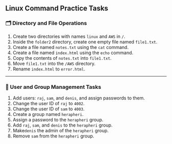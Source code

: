
## Linux Command Practice Tasks

### 🗂️ Directory and File Operations

1. Create two directories with names `linux` and `AWS` in `/`.
2. Inside the `folder2` directory, create one empty file named `file1.txt`.
3. Create a file named `notes.txt` using the `cat` command.
4. Create a file named `index.html` using the `echo` command.
5. Copy the contents of `notes.txt` into `file1.txt`.
6. Move `file1.txt` into the `/AWS` directory.
7. Rename `index.html` to `error.html`.

---

### 👤 User and Group Management Tasks

1. Add users: `raj`, `sam`, and `denis`, and assign passwords to them.
2. Change the user ID of `raj` to `4002`.
3. Change the user ID of `sam` to `4003`.
4. Create a group named `herapheri`.
5. Assign a password to the `herapheri` group.
6. Add `raj`, `sam`, and `denis` to the `herapheri` group.
7. Make`denis` the admin of the `herapheri` group.
8. Remove `sam` from the `herapheri` group.
